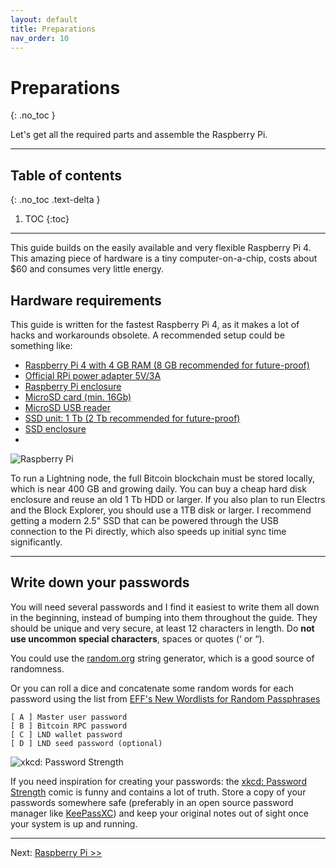 ```yaml
---
layout: default
title: Preparations
nav_order: 10
---
```

<!-- markdownlint-disable MD014 MD022 MD025 MD040 -->
# Preparations
{: .no_toc }

Let's get all the required parts and assemble the Raspberry Pi.

---

## Table of contents
{: .no_toc .text-delta }

1. TOC
{:toc}

---

This guide builds on the easily available and very flexible Raspberry Pi 4. <br />
This amazing piece of hardware is a tiny computer-on-a-chip, costs about $60 and consumes very little energy.

## Hardware requirements

This guide is written for the fastest Raspberry Pi 4, as it makes a lot of hacks and workarounds obsolete.
A recommended setup could be something like:

* [Raspberry Pi 4 with 4 GB RAM (8 GB recommended for future-proof)](https://www.amazon.es/gp/product/B0899VXM8F/)
* [Official RPi power adapter 5V/3A](https://www.amazon.es/gp/product/B07TMPC9FG/)
* [Raspberry Pi enclosure](https://www.amazon.es/gp/product/B08HMRPXWT/)
* [MicroSD card (min. 16Gb)](https://www.amazon.es/gp/product/B084CJLNM4)
* [MicroSD USB reader](https://www.amazon.es/gp/product/B07L9VT8YY/)
* [SSD unit: 1 Tb (2 Tb recommended for future-proof)](https://www.amazon.es/gp/product/B08PC5DKZQ)
* [SSD enclosure](https://www.amazon.es/gp/product/B06XWSDGP6/)
* 

![Raspberry Pi](images/10_raspberrypi_hardware.png)

To run a Lightning node, the full Bitcoin blockchain must be stored locally, which is near 400 GB and growing daily.
You can buy a cheap hard disk enclosure and reuse an old 1 Tb HDD or larger. If you also plan to run Electrs and the Block Explorer, you should use a 1TB disk or larger.
I recommend getting a modern 2.5" SSD that can be powered through the USB connection to the Pi directly, which also speeds up initial sync time significantly.

---

## Write down your passwords

You will need several passwords and I find it easiest to write them all down in the beginning, instead of bumping into them throughout the guide.
They should be unique and very secure, at least 12 characters in length. Do **not use uncommon special characters**, spaces or quotes (‘ or “). <br />

You could use the [random.org](https://www.random.org/strings/) string generator, which is a good source of randomness. <br />

Or you can roll a dice and concatenate some random words for each password using the list from [EFF's New Wordlists for Random Passphrases](https://www.eff.org/files/2016/07/18/eff_large_wordlist.txt)

```console
[ A ] Master user password
[ B ] Bitcoin RPC password
[ C ] LND wallet password
[ D ] LND seed password (optional)
```

![xkcd: Password Strength](images/20_xkcd_password_strength.png)

If you need inspiration for creating your passwords: the [xkcd: Password Strength](https://xkcd.com/936/) comic is funny and contains a lot of truth.
Store a copy of your passwords somewhere safe (preferably in an open source password manager like [KeePassXC](https://keepassxc.org/)) and keep your original notes out of sight once your system is up and running.

---
Next: [Raspberry Pi >>](raspibolt_20_pi.md)
